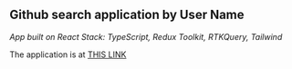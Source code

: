 ## Github search application by User Name

_App built on React Stack: TypeScript, Redux Toolkit, RTKQuery, Tailwind_

The application is at [THIS LINK]()
